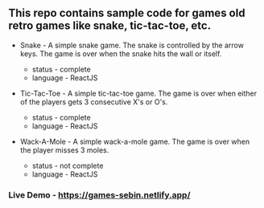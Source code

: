 ## This repo contains sample code for games old retro games like snake, tic-tac-toe, etc.

- Snake - A simple snake game. The snake is controlled by the arrow keys. The game is over when the snake hits the wall or itself.

  - status - complete
  - language - ReactJS

- Tic-Tac-Toe - A simple tic-tac-toe game. The game is over when either of the players gets 3 consecutive X's or O's.

  - status - complete
  - language - ReactJS

- Wack-A-Mole - A simple wack-a-mole game. The game is over when the player misses 3 moles.
  - status - not complete
  - language - ReactJS

### Live Demo - https://games-sebin.netlify.app/
